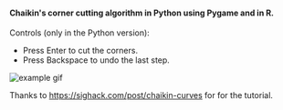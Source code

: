 #### Chaikin's corner cutting algorithm in Python using Pygame and in R.

Controls (only in the Python version):

- Press Enter to cut the corners.
- Press Backspace to undo the last step.

![example gif](readme_gif.gif)

Thanks to https://sighack.com/post/chaikin-curves for for the tutorial.
